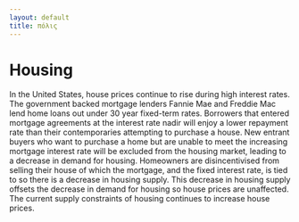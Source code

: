 ```yaml
---
layout: default
title: πόλις
---
```


# Housing

In the United States, house prices continue to rise during high interest rates.  The government backed mortgage lenders Fannie Mae and Freddie Mac lend home loans out under 30 year fixed-term rates.  Borrowers that entered mortgage agreements at the interest rate nadir will enjoy a lower repayment rate than their contemporaries attempting to purchase a house.  New entrant buyers who want to purchase a home but are unable to meet the increasing mortgage interest rate will be excluded from the housing market, leading to a decrease in demand for housing.  Homeowners are disincentivised from selling their house of which the mortgage, and the fixed interest rate, is tied to so there is a decrease in housing supply.  This decrease in housing supply offsets the decrease in demand for housing so house prices are unaffected.  The current supply constraints of housing continues to increase house prices.
